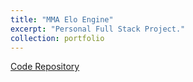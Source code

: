 ```yaml
---
title: "MMA Elo Engine"
excerpt: "Personal Full Stack Project."
collection: portfolio
---
```


[Code Repository](https://github.com/abarton51/mma-elo-engine-py)

